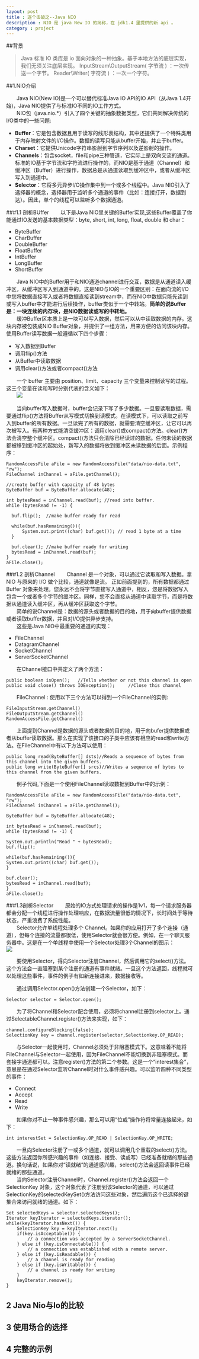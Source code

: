 ```yaml
---
layout: post
title : 逐个击破之--Java NIO
description : NIO 是 java New IO 的简称，在 jdk1.4 里提供的新 api 。
category : project
---
```


##背景
　　

> Java 标准 IO 类库是 io 面向对象的一种抽象。基于本地方法的底层实现，我们无须关注底层实现。
> InputStream\OutputStream( 字节流 ) ：一次传送一个字节。 Reader\Writer( 字符流 )
> ：一次一个字符。

##1.NIO介绍
　　

　　Java NIO(New IO)是一个可以替代标准Java IO API的IO API（从Java 1.4开始)，Java NIO提供了与标准IO不同的IO工作方式。  
　　NIO包（java.nio.*）引入了四个关键的抽象数据类型，它们共同解决传统的I/O类中的一些问题:  
  
* **Buffer**：它是包含数据且用于读写的线形表结构，其中还提供了一个特殊类用于内存映射文件的I/O操作。数据的读写只能从buffer开始，并止于buffer。
* **Charset**：它提供Unicode字符串影射到字节序列以及逆影射的操作。
* **Channels**：包含socket，file和pipe三种管道，它实际上是双向交流的通道。 标准的IO基于字节流和字符流进行操作的，而NIO是基于通道（Channel）和缓冲区（Buffer）进行操作，数据总是从通道读取到缓冲区中，或者从缓冲区写入到通道中。
* **Selector**：它将多元异步I/O操作集中到一个或多个线程中。Java NIO引入了选择器的概念，选择器用于监听多个通道的事件（比如：连接打开，数据到达）。因此，单个的线程可以监听多个数据通道。

###1.1 剖析BUffer
　　以下是Java NIO里关键的Buffer实现,这些Buffer覆盖了你能通过IO发送的基本数据类型：byte, short, int, long, float, double 和 char：  
  
* ByteBuffer
* CharBuffer
* DoubleBuffer
* FloatBuffer
* IntBuffer
* LongBuffer
* ShortBuffer

　　Java NIO中的Buffer用于和NIO通道channel进行交互，数据是从通道读入缓冲区，从缓冲区写入到通道中的。这是NIO与IO的一个重要区别：在面向流的I/O中您将数据直接写入或者将数据直接读到stream中，而在NIO中数据只能先读到或写入buffer中才能进行后续操作，buffer类似于一个中转站。**简单的说Buffer是：一块连续的内存块，是NIO数据读或写的中转地。**  
　　缓冲Buffer区本质上是一块可以写入数据，然后可以从中读取数据的内存。这块内存被包装成NIO Buffer对象，并提供了一组方法，用来方便的访问该块内存。使用Buffer读写数据一般遵循以下四个步骤：
  
* 写入数据到Buffer  
* 调用flip()方法
* 从Buffer中读取数据
* 调用clear()方法或者compact()方法

　　一个 buffer 主要由 position、limit、capacity 三个变量来控制读写的过程。这三个变量在读和写时分别代表的含义如下：  
　　![](/images/projectImage/NIO-buffer-grid.png)
  
　　当向buffer写入数据时，buffer会记录下写了多少数据。一旦要读取数据，需要通过flip()方法将Buffer从写模式切换到读模式。在读模式下，可以读取之前写入到buffer的所有数据。一旦读完了所有的数据，就需要清空缓冲区，让它可以再次被写入。有两种方式能清空缓冲区：调用clear()或compact()方法。clear()方法会清空整个缓冲区。compact()方法只会清除已经读过的数据。任何未读的数据都被移到缓冲区的起始处，新写入的数据将放到缓冲区未读数据的后面。示例程序：

	RandomAccessFile aFile = new RandomAccessFile("data/nio-data.txt", "rw");
	FileChannel inChannel = aFile.getChannel();
	
	//create buffer with capacity of 48 bytes
	ByteBuffer buf = ByteBuffer.allocate(48);
	
	int bytesRead = inChannel.read(buf); //read into buffer.
	while (bytesRead != -1) {
	
	  buf.flip();  //make buffer ready for read
	
	  while(buf.hasRemaining()){
	      System.out.print((char) buf.get()); // read 1 byte at a time
	  }
	
	  buf.clear(); //make buffer ready for writing
	  bytesRead = inChannel.read(buf);
	}
	aFile.close();


###1.2 剖析Channel
　　Channel 是一个对象，可以通过它读取和写入数据。拿 NIO 与原来的 I/O 做个比较，通道就像是流。
正如前面提到的，所有数据都通过 Buffer 对象来处理。您永远不会将字节直接写入通道中，相反，您是将数据写入包含一个或者多个字节的缓冲区。同样，您不会直接从通道中读取字节，而是将数据从通道读入缓冲区，再从缓冲区获取这个字节。  
　　简单的说Channel是：数据的源头或者数据的目的地，用于向buffer提供数据或者读取buffer数据，并且对I/O提供异步支持。  
　　这些是Java NIO中最重要的通道的实现：

* FileChannel
* DatagramChannel
* SocketChannel
* ServerSocketChannel


　　在Channel接口中共定义了两个方法：

	public boolean isOpen();   //Tells whether or not this channel is open  
	public void close() throws IOException();     //Close this channel  

　　FileChannel : 使用以下三个方法可以得到一个FileChannel的实例:

	FileInputStream.getChannel()  
	FileOutputStream.getChannel()  
	RandomAccessFile.getChannel()  


　　上面提到Channel是数据的源头或者数据的目的地，用于向bufer提供数据或者从buffer读取数据。那么在实现了该接口的子类中应该有相应的read和write方法。在FileChannel中有以下方法可以使用：  

	public long read(ByteBuffer[] dsts)//Reads a sequence of bytes from this channel into the given buffers.  
	public long write(ByteBuffer[] srcs)//Writes a sequence of bytes to this channel from the given buffers.  

　　例子代码,下面是一个使用FileChannel读取数据到Buffer中的示例：

	RandomAccessFile aFile = new RandomAccessFile("data/nio-data.txt", "rw");
	FileChannel inChannel = aFile.getChannel();
	
	ByteBuffer buf = ByteBuffer.allocate(48);
	
	int bytesRead = inChannel.read(buf);
	while (bytesRead != -1) {
	
	System.out.println("Read " + bytesRead);
	buf.flip();
	
	while(buf.hasRemaining()){
	System.out.print((char) buf.get());
	}
	
	buf.clear();
	bytesRead = inChannel.read(buf);
	}
	aFile.close(); 

###1.3剖析Selector
　　原始的IO方式处理请求的操作是1v1，每一个请求服务器都会分配一个线程进行操作处理响应，在数据流量很低的情况下，长时间处于等待状态，严重浪费了系统性能。  
　　Selector允许单线程处理多个 Channel。如果你的应用打开了多个连接（通道），但每个连接的流量都很低，使用Selector就会很方便。例如，在一个聊天服务器中。这是在一个单线程中使用一个Selector处理3个Channel的图示：  
![](/images/projectImage/NIO-selector.png)

　　要使用Selector，得向Selector注册Channel，然后调用它的select()方法。这个方法会一直阻塞到某个注册的通道有事件就绪。一旦这个方法返回，线程就可以处理这些事件，事件的例子有如新连接进来，数据接收等。

　　通过调用Selector.open()方法创建一个Selector，如下：  

	Selector selector = Selector.open();

　　为了将Channel和Selector配合使用，必须将channel注册到selector上。通过SelectableChannel.register()方法来实现，如下：  

	channel.configureBlocking(false);
	SelectionKey key = channel.register(selector,Selectionkey.OP_READ);

　　与Selector一起使用时，Channel必须处于非阻塞模式下。这意味着不能将FileChannel与Selector一起使用，因为FileChannel不能切换到非阻塞模式。而套接字通道都可以。注意register()方法的第二个参数。这是一个“interest集合”，意思是在通过Selector监听Channel时对什么事件感兴趣。可以监听四种不同类型的事件：  

* Connect
* Accept
* Read
* Write

　　如果你对不止一种事件感兴趣，那么可以用“位或”操作符将常量连接起来，如下：  

	int interestSet = SelectionKey.OP_READ | SelectionKey.OP_WRITE;

　　一旦向Selector注册了一或多个通道，就可以调用几个重载的select()方法。这些方法返回你所感兴趣的事件（如连接、接受、读或写）已经准备就绪的那些通道。换句话说，如果你对“读就绪”的通道感兴趣，select()方法会返回读事件已经就绪的那些通道。  
　　当向Selector注册Channel时，Channel.register()方法会返回一个SelectionKey 对象，这个对象代表了注册到该Selector的通道，可以通过SelectionKey的selectedKeySet()方法访问这些对象，然后遍历这个已选择的键集合来访问就绪的通道。如下：  

	Set selectedKeys = selector.selectedKeys();
	Iterator keyIterator = selectedKeys.iterator();
	while(keyIterator.hasNext()) {
	    SelectionKey key = keyIterator.next();
	    if(key.isAcceptable()) {
	        // a connection was accepted by a ServerSocketChannel.
	    } else if (key.isConnectable()) {
	        // a connection was established with a remote server.
	    } else if (key.isReadable()) {
	        // a channel is ready for reading
	    } else if (key.isWritable()) {
	        // a channel is ready for writing
	    }
	    keyIterator.remove();
	}




## 2 Java Nio与Io的比较
## 3 使用场合的选择
## 4 完整的示例